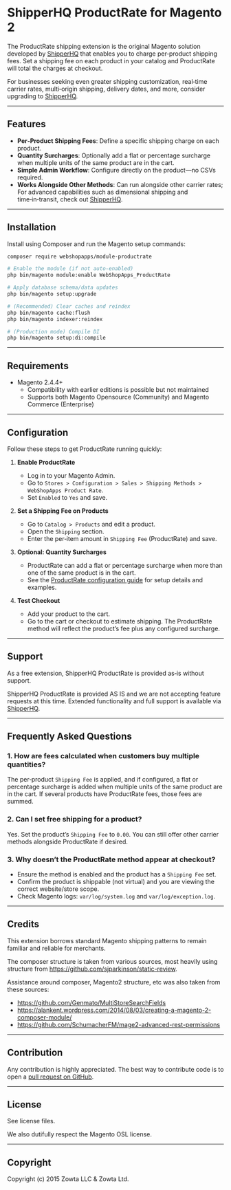 # ShipperHQ ProductRate for Magento 2
The ProductRate shipping extension is the original Magento solution developed by [ShipperHQ](https://shipperhq.com) that enables you to charge per‑product shipping fees. Set a shipping fee on each product in your catalog and ProductRate will total the charges at checkout.

For businesses seeking even greater shipping customization, real‑time carrier rates, multi‑origin shipping, delivery dates, and more, consider upgrading to [ShipperHQ](https://shipperhq.com).

---

## Features

- **Per‑Product Shipping Fees**: Define a specific shipping charge on each product.
- **Quantity Surcharges**: Optionally add a flat or percentage surcharge when multiple units of the same product are in the cart.
- **Simple Admin Workflow**: Configure directly on the product—no CSVs required.
- **Works Alongside Other Methods**: Can run alongside other carrier rates; For advanced capabilities such as dimensional shipping and time‑in‑transit, check out [ShipperHQ](https://shipperhq.com).

---

## Installation
Install using Composer and run the Magento setup commands:

```bash
composer require webshopapps/module-productrate

# Enable the module (if not auto-enabled)
php bin/magento module:enable WebShopApps_ProductRate

# Apply database schema/data updates
php bin/magento setup:upgrade

# (Recommended) Clear caches and reindex
php bin/magento cache:flush
php bin/magento indexer:reindex

# (Production mode) Compile DI
php bin/magento setup:di:compile
```

---

## Requirements

- Magento 2.4.4+
    - Compatibility with earlier editions is possible but not maintained
    - Supports both Magento Opensource (Community) and Magento Commerce (Enterprise)

---

## Configuration

Follow these steps to get ProductRate running quickly:

1. **Enable ProductRate**
    - Log in to your Magento Admin.
    - Go to `Stores > Configuration > Sales > Shipping Methods > WebShopApps Product Rate`.
    - Set `Enabled` to `Yes` and save.

2. **Set a Shipping Fee on Products**
    - Go to `Catalog > Products` and edit a product.
    - Open the `Shipping` section.
    - Enter the per‑item amount in `Shipping Fee` (ProductRate) and save.

3. **Optional: Quantity Surcharges**
    - ProductRate can add a flat or percentage surcharge when more than one of the same product is in the cart.
    - See the [ProductRate configuration guide](https://docs.shipperhq.com/category/webshopapps-extensions/product-rate/) for setup details and examples.

4. **Test Checkout**
    - Add your product to the cart.
    - Go to the cart or checkout to estimate shipping. The ProductRate method will reflect the product’s fee plus any configured surcharge.

---

## Support

As a free extension, ShipperHQ ProductRate is provided as‑is without support.

ShipperHQ ProductRate is provided AS IS and we are not accepting feature requests at this time. Extended functionality and full support is available via [ShipperHQ](https://shipperhq.com).

---

## Frequently Asked Questions

### 1. How are fees calculated when customers buy multiple quantities?
The per‑product `Shipping Fee` is applied, and if configured, a flat or percentage surcharge is added when multiple units of the same product are in the cart. If several products have ProductRate fees, those fees are summed.

### 2. Can I set free shipping for a product?
Yes. Set the product’s `Shipping Fee` to `0.00`. You can still offer other carrier methods alongside ProductRate if desired.

### 3. Why doesn’t the ProductRate method appear at checkout?
- Ensure the method is enabled and the product has a `Shipping Fee` set.
- Confirm the product is shippable (not virtual) and you are viewing the correct website/store scope.
- Check Magento logs: `var/log/system.log` and `var/log/exception.log`.

---

## Credits
This extension borrows standard Magento shipping patterns to remain familiar and reliable for merchants.

The composer structure is taken from various sources, most heavily using structure from https://github.com/sjparkinson/static-review.

Assistance around composer, Magento2 structure, etc was also taken from these sources:

* https://github.com/Genmato/MultiStoreSearchFields
* https://alankent.wordpress.com/2014/08/03/creating-a-magento-2-composer-module/
* https://github.com/SchumacherFM/mage2-advanced-rest-permissions

---

## Contribution

Any contribution is highly appreciated. The best way to contribute code is to open a [pull request on GitHub](https://help.github.com/articles/using-pull-requests).

---

## License

See license files.

We also dutifully respect the Magento OSL license.

---

## Copyright

Copyright (c) 2015 Zowta LLC & Zowta Ltd.
